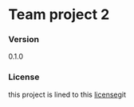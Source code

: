 # Team project 2

### Version
0.1.0

### License
this project is lined to this [license](LICENSE.txt)git